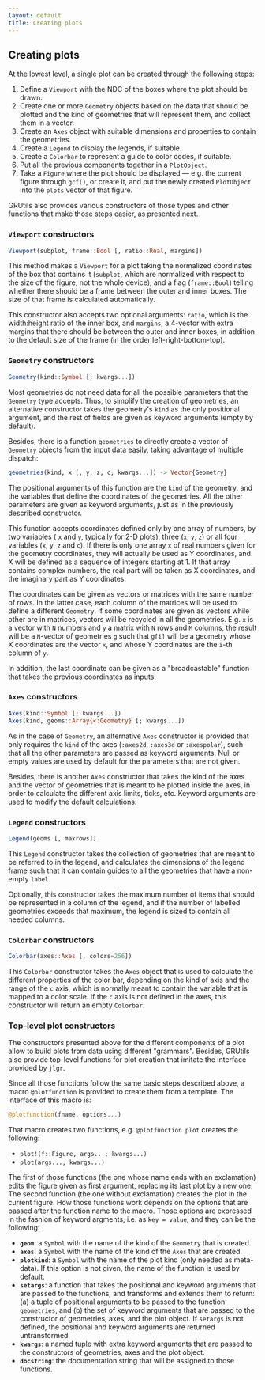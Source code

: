 ```yaml
---
layout: default
title: Creating plots
---
```

## Creating plots

At the lowest level, a single plot can be created through the following steps:

1. Define a `Viewport` with the NDC of the boxes where the plot should be drawn.
2. Create one or more `Geometry` objects based on the data that should be plotted and the kind of geometries that will represent them, and collect them in a vector.
3. Create an `Axes` object with suitable dimensions and properties to contain the geometries.
4. Create a `Legend` to display the legends, if suitable.
5. Create a `Colorbar` to represent a guide to color codes, if suitable.
6. Put all the previous components together in a `PlotObject`.
7. Take a `Figure` where the plot should be displayed &mdash; e.g. the current figure through `gcf()`, or create it, and put the newly created `PlotObject` into the `plots` vector of that figure.

GRUtils also provides various constructors of those types and other functions that
make those steps easier, as presented next.

### `Viewport` constructors

```julia
Viewport(subplot, frame::Bool [, ratio::Real, margins])
```

This method makes a `Viewport` for a plot taking the normalized coordinates of the box that contains it (`subplot`, which are normalized with respect to the size of the figure, not the whole device), and a flag (`frame::Bool`) telling whether there should be a frame between the outer and inner boxes. The size of that frame is calculated automatically.

This constructor also accepts two optional arguments: `ratio`, which is the width:height ratio of the inner box, and `margins`, a 4-vector with extra margins that there should be between the outer and inner boxes, in addition to the default size of the frame (in the order left-right-bottom-top).

### `Geometry` constructors

```julia
Geometry(kind::Symbol [; kwargs...])
```

Most geometries do not need data for all the possible parameters that the `Geometry` type accepts. Thus, to simplify the creation of geometries, an alternative constructor takes the geometry's `kind` as the only positional argument, and the rest of fields are given as keyword arguments (empty by default).

Besides, there is a function `geometries` to directly create a vector of `Geometry` objects from the input data easily, taking advantage of multiple dispatch:

```julia
geometries(kind, x [, y, z, c; kwargs...]) -> Vector{Geometry}
```

The positional arguments of this function are the `kind` of the geometry, and the variables that define the coordinates of the geometries. All the other parameters are given as keyword arguments, just as in the previously described constructor.

This function accepts coordinates defined only by one array of numbers, by two variables ( `x` and `y`, typically for 2-D plots), three (`x`, `y`, `z`) or all four variables (`x`, `y`, `z` and `c`). If there is only one array `x` of real numbers given for the geometry coordinates, they will actually be used as Y coordinates, and X will be defined as a sequence of integers starting at 1. If that array contains complex numbers, the real part
will be taken as X coordinates, and the imaginary part as Y coordinates.

The coordinates can be given as vectors or matrices with the same number of rows. In the latter case, each column of the matrices will be used to define a different `Geometry`. If some coordinates are given as vectors while other are in matrices, vectors will be recycled in all the geometries. E.g. `x` is a vector with `N` numbers and `y` a matrix with `N` rows and `M` columns, the result will be a `N`-vector of geometries `g` such that `g[i]` will be a geometry whose X coordinates are the vector `x`, and whose Y coordinates are the `i`-th column of `y`.

In addition, the last coordinate can be given as a "broadcastable" function that takes the previous coordinates as inputs.

### `Axes` constructors

```julia
Axes(kind::Symbol [; kwargs...])
Axes(kind, geoms::Array{<:Geometry} [; kwargs...])
```

As in the case of `Geometry`, an alternative `Axes` constructor is provided that only requires the `kind` of the axes (`:axes2d`, `:axes3d` or `:axespolar`),
such that all the other parameters are passed as keyword arguments. Null or
empty values are used by default for the parameters that are not given.

Besides, there is another `Axes` constructor that takes the kind of the axes and the vector of geometries that is meant to be plotted inside the axes, in order to calculate the different axis limits, ticks, etc. Keyword arguments are used to modify the default calculations.

### `Legend` constructors

```julia
Legend(geoms [, maxrows])
```

This `Legend` constructor takes the collection of geometries that are meant to be referred to in the legend, and calculates the dimensions of the legend frame such that it can contain guides to all the geometries that have a non-empty `label`.

Optionally, this constructor takes the maximum number of items that should be represented in a column of the legend, and if the number of labelled geometries exceeds that maximum, the legend is sized to contain all needed columns.

### `Colorbar` constructors

```julia
Colorbar(axes::Axes [, colors=256])
```

This `Colorbar` constructor takes the `Axes` object that is used to calculate the different properties of the color bar, depending on the kind of axis and the range of the `c` axis, which is normally meant to contain the variable that is mapped to a color scale. If the `c` axis is not defined in the axes, this constructor will return an empty `Colorbar`.

### Top-level plot constructors

The constructors presented above for the different components of a plot allow to build plots from data using different "grammars". Besides, GRUtils also provide top-level functions for plot creation that imitate the interface provided by `jlgr`.

Since all those functions follow the same basic steps described above, a macro `@plotfunction` is provided to create them from a template. The interface of this macro is:

```julia
@plotfunction(fname, options...)
```

That macro creates two functions, e.g. `@plotfunction plot` creates the following:

* `plot!(f::Figure, args...; kwargs...)`
* `plot(args...; kwargs...)`

The first of those functions (the one whose name ends with an exclamation) edits the figure given as first argument, replacing its last plot by a new one. The second function (the one without exclamation) creates the plot in the current figure. How those functions work depends on the options that are passed after the function name to the macro. Those options are expressed in the fashion of keyword argments, i.e. as
`key = value`, and they can be the following:

* **`geom`**: a `Symbol` with the name of the kind of the `Geometry` that is created.
* **`axes`**: a `Symbol` with the name of the kind of the `Axes` that are created.
* **`plotkind`**: a `Symbol` with the name of the plot kind (only needed as meta-data). If this option is not given, the name of the function is used by default.
* **`setargs`**: a function that takes the positional and keyword arguments that are passed to the functions, and transforms and extends them to return: (a) a tuple of positional arguments to be passed to the function `geometries`, and (b) the set of keyword arguments that are passed to the constructor of geometries, axes, and the plot object. If `setargs` is not defined, the positional and keyword arguments are returned untransformed.
* **`kwargs`**: a named tuple with extra keyword arguments that are passed to the constructors of geometries, axes and the plot object.
* **`docstring`**: the documentation string that will be assigned to those functions.

